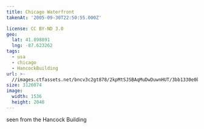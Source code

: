 ```yaml
---
title: Chicago Waterfront
takenAt: '2005-09-30T22:50:55.000Z'

license: CC BY-ND 3.0
geo:
  lat: 41.898891
  lng: -87.623262
tags:
  - usa
  - chicago
  - HancockBuilding
url: >-
  //images.ctfassets.net/bncv3c2gt878/2kpMtSJSBAqMuDwDuwnHUT/3bb1330e0b14d176c698a2115291e605/chicago-waterfront_4324889531_o
size: 3126074
image:
  width: 1536
  height: 2048
---
```


seen from the Hancock Building
